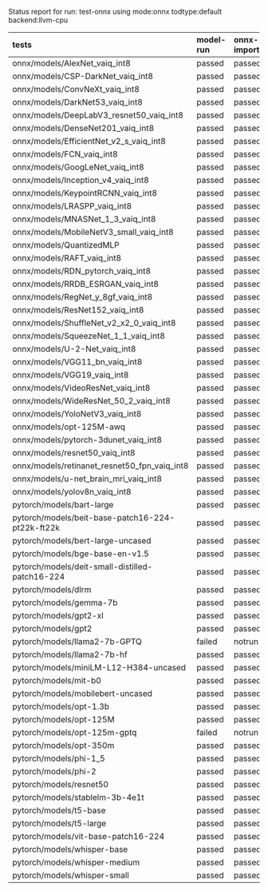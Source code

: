 Status report for run: test-onnx using mode:onnx todtype:default backend:llvm-cpu

| tests                                            | model-run   | onnx-import   | torch-mlir   | iree-compile   | inference   |
|:-------------------------------------------------|:------------|:--------------|:-------------|:---------------|:------------|
| onnx/models/AlexNet_vaiq_int8                    | passed      | passed        | notrun       | passed         | passed      |
| onnx/models/CSP-DarkNet_vaiq_int8                | passed      | passed        | notrun       | passed         | passed      |
| onnx/models/ConvNeXt_vaiq_int8                   | passed      | passed        | notrun       | passed         | mismatch    |
| onnx/models/DarkNet53_vaiq_int8                  | passed      | passed        | notrun       | passed         | passed      |
| onnx/models/DeepLabV3_resnet50_vaiq_int8         | passed      | passed        | notrun       | passed         | failed      |
| onnx/models/DenseNet201_vaiq_int8                | passed      | passed        | notrun       | passed         | passed      |
| onnx/models/EfficientNet_v2_s_vaiq_int8          | passed      | passed        | notrun       | passed         | mismatch    |
| onnx/models/FCN_vaiq_int8                        | passed      | passed        | notrun       | passed         | failed      |
| onnx/models/GoogLeNet_vaiq_int8                  | passed      | passed        | notrun       | passed         | mismatch    |
| onnx/models/Inception_v4_vaiq_int8               | passed      | passed        | notrun       | failed         | notrun      |
| onnx/models/KeypointRCNN_vaiq_int8               | passed      | passed        | notrun       | failed         | notrun      |
| onnx/models/LRASPP_vaiq_int8                     | passed      | passed        | notrun       | passed         | mismatch    |
| onnx/models/MNASNet_1_3_vaiq_int8                | passed      | passed        | notrun       | passed         | mismatch    |
| onnx/models/MobileNetV3_small_vaiq_int8          | passed      | passed        | notrun       | passed         | mismatch    |
| onnx/models/QuantizedMLP                         | passed      | passed        | notrun       | passed         | passed      |
| onnx/models/RAFT_vaiq_int8                       | passed      | passed        | notrun       | failed         | notrun      |
| onnx/models/RDN_pytorch_vaiq_int8                | passed      | passed        | notrun       | passed         | mismatch    |
| onnx/models/RRDB_ESRGAN_vaiq_int8                | passed      | passed        | notrun       | passed         | mismatch    |
| onnx/models/RegNet_y_8gf_vaiq_int8               | passed      | passed        | notrun       | passed         | passed      |
| onnx/models/ResNet152_vaiq_int8                  | passed      | passed        | notrun       | passed         | mismatch    |
| onnx/models/ShuffleNet_v2_x2_0_vaiq_int8         | passed      | passed        | notrun       | passed         | mismatch    |
| onnx/models/SqueezeNet_1_1_vaiq_int8             | passed      | passed        | notrun       | passed         | passed      |
| onnx/models/U-2-Net_vaiq_int8                    | passed      | passed        | notrun       | passed         | failed      |
| onnx/models/VGG11_bn_vaiq_int8                   | passed      | passed        | notrun       | passed         | passed      |
| onnx/models/VGG19_vaiq_int8                      | passed      | passed        | notrun       | passed         | passed      |
| onnx/models/VideoResNet_vaiq_int8                | passed      | passed        | notrun       | failed         | notrun      |
| onnx/models/WideResNet_50_2_vaiq_int8            | passed      | passed        | notrun       | passed         | passed      |
| onnx/models/YoloNetV3_vaiq_int8                  | passed      | passed        | notrun       | passed         | failed      |
| onnx/models/opt-125M-awq                         | passed      | passed        | notrun       | failed         | notrun      |
| onnx/models/pytorch-3dunet_vaiq_int8             | passed      | passed        | notrun       | passed         | mismatch    |
| onnx/models/resnet50_vaiq_int8                   | passed      | passed        | notrun       | passed         | passed      |
| onnx/models/retinanet_resnet50_fpn_vaiq_int8     | passed      | passed        | notrun       | failed         | notrun      |
| onnx/models/u-net_brain_mri_vaiq_int8            | passed      | passed        | notrun       | passed         | failed      |
| onnx/models/yolov8n_vaiq_int8                    | passed      | passed        | notrun       | passed         | failed      |
| pytorch/models/bart-large                        | passed      | passed        | notrun       | failed         | notrun      |
| pytorch/models/beit-base-patch16-224-pt22k-ft22k | passed      | passed        | notrun       | passed         | passed      |
| pytorch/models/bert-large-uncased                | passed      | passed        | notrun       | passed         | mismatch    |
| pytorch/models/bge-base-en-v1.5                  | passed      | passed        | notrun       | passed         | mismatch    |
| pytorch/models/deit-small-distilled-patch16-224  | passed      | passed        | notrun       | passed         | passed      |
| pytorch/models/dlrm                              | passed      | passed        | notrun       | failed         | notrun      |
| pytorch/models/gemma-7b                          | passed      | passed        | notrun       | passed         | mismatch    |
| pytorch/models/gpt2-xl                           | passed      | passed        | notrun       | passed         | mismatch    |
| pytorch/models/gpt2                              | passed      | passed        | notrun       | passed         | mismatch    |
| pytorch/models/llama2-7b-GPTQ                    | failed      | notrun        | notrun       | notrun         | notrun      |
| pytorch/models/llama2-7b-hf                      | passed      | passed        | notrun       | passed         | mismatch    |
| pytorch/models/miniLM-L12-H384-uncased           | passed      | passed        | notrun       | passed         | mismatch    |
| pytorch/models/mit-b0                            | passed      | passed        | notrun       | passed         | mismatch    |
| pytorch/models/mobilebert-uncased                | passed      | passed        | notrun       | passed         | passed      |
| pytorch/models/opt-1.3b                          | passed      | passed        | notrun       | failed         | notrun      |
| pytorch/models/opt-125M                          | passed      | passed        | notrun       | failed         | notrun      |
| pytorch/models/opt-125m-gptq                     | failed      | notrun        | notrun       | notrun         | notrun      |
| pytorch/models/opt-350m                          | passed      | passed        | notrun       | failed         | notrun      |
| pytorch/models/phi-1_5                           | passed      | passed        | notrun       | failed         | notrun      |
| pytorch/models/phi-2                             | passed      | passed        | notrun       | failed         | notrun      |
| pytorch/models/resnet50                          | passed      | passed        | notrun       | passed         | passed      |
| pytorch/models/stablelm-3b-4e1t                  | passed      | passed        | notrun       | failed         | notrun      |
| pytorch/models/t5-base                           | passed      | passed        | notrun       | passed         | mismatch    |
| pytorch/models/t5-large                          | passed      | passed        | notrun       | passed         | mismatch    |
| pytorch/models/vit-base-patch16-224              | passed      | passed        | notrun       | passed         | passed      |
| pytorch/models/whisper-base                      | passed      | passed        | notrun       | failed         | notrun      |
| pytorch/models/whisper-medium                    | passed      | passed        | notrun       | failed         | notrun      |
| pytorch/models/whisper-small                     | passed      | passed        | notrun       | failed         | notrun      |

